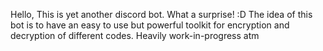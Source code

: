 Hello,
This is yet another discord bot. What a surprise! :D
The idea of this bot is	to have an easy to use but powerful toolkit for encryption and decryption of different codes.
Heavily work-in-progress atm
